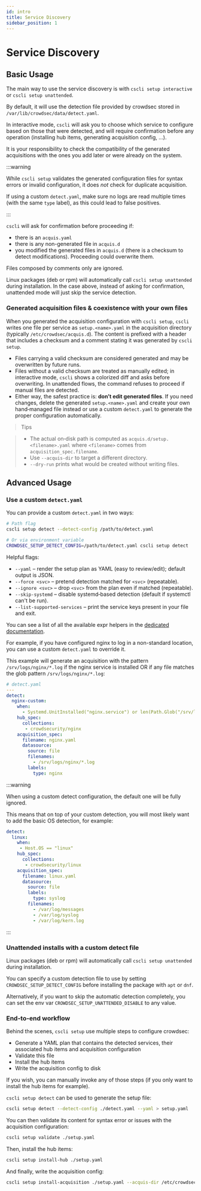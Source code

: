 ```yaml
---
id: intro
title: Service Discovery
sidebar_position: 1
---
```


# Service Discovery

## Basic Usage

The main way to use the service discovery is with `cscli setup interactive` or `cscli setup unattended`.

By default, it will use the detection file provided by crowdsec stored in `/var/lib/crowdsec/data/detect.yaml`.

In interactive mode, `cscli` will ask you to choose which service to configure based on those that were detected, and will require confirmation before any operation (installing hub items, generating acquisition config, ...).

It is your responsibility to check the compatibility of the generated acquisitions with the ones you add later or were already on the system.

:::warning

While `cscli setup` validates the generated configuration files for syntax errors or invalid configuration, it does *not* check for duplicate acquisition.

If using a custom `detect.yaml`, make sure no logs are read multiple times (with the same `type` label), as this could lead to false positives.

:::


`cscli` will ask for confirmation before proceeding if:

- there is an `acquis.yaml`
- there is any non-generated file in `acquis.d`
- you modified the generated files in `acquis.d` (there is a checksum to detect modifications). Proceeding could overwrite them.

Files composed by comments only are ignored.

Linux packages (deb or rpm) will automatically call `cscli setup unattended` during installation. In the case above, instead of asking for confirmation, unattended mode will just skip the service detection.


### Generated acquisition files & coexistence with your own files

When you generated the acquisition configuration with `cscli setup`, `cscli` writes one file per service as `setup.<name>.yaml` in the acquisition directory (typically `/etc/crowdsec/acquis.d`). The content is prefixed with a header that includes a checksum and a comment stating it was generated by `cscli setup`.

- Files carrying a valid checksum are considered generated and may be overwritten by future runs.
- Files without a valid checksum are treated as manually edited; in interactive mode, `cscli` shows a colorized diff and asks before overwriting. In unattended flows, the command refuses to proceed if manual files are detected.
- Either way, the safest practice is: **don’t edit generated files**. If you need changes, delete the generated `setup.<name>.yaml` and create your own hand‑managed file instead or use a custom `detect.yaml` to generate the proper configuration automatically.

> Tips

> - The actual on‑disk path is computed as `acquis.d/setup.<filename>.yaml` where `<filename>` comes from `acquisition_spec.filename`.
> - Use `--acquis-dir` to target a different directory.
> - `--dry-run` prints what would be created without writing files.


## Advanced Usage

### Use a custom `detect.yaml`

You can provide a custom `detect.yaml` in two ways:

```bash
# Path flag
cscli setup detect --detect-config /path/to/detect.yaml

# Or via environment variable
CROWDSEC_SETUP_DETECT_CONFIG=/path/to/detect.yaml cscli setup detect
```

Helpful flags:

- `--yaml` – render the setup plan as YAML (easy to review/edit); default output is JSON.
- `--force <svc>` – pretend detection matched for `<svc>` (repeatable).
- `--ignore <svc>` – drop `<svc>` from the plan even if matched (repeatable).
- `--skip-systemd` – disable systemd‐based detection (default if systemctl can't be run).
- `--list-supported-services` – print the service keys present in your file and exit.

You can see a list of all the available expr helpers in the [dedicated documentation](/log_processor/service-discovery-setup/expr.md).

For example, if you have configured nginx to log in a non-standard location, you can use a custom `detect.yaml` to override it.

This example will generate an acquisition with the pattern `/srv/logs/nginx/*.log` if the nginx service is installed OR if any file matches the glob pattern `/srv/logs/nginx/*.log`: 

```yaml
# detect.yaml
---
detect:
  nginx-custom:
    when:
      - Systemd.UnitInstalled("nginx.service") or len(Path.Glob("/srv/logs/nginx/*.log")) > 0
    hub_spec:
      collections:
       - crowdsecurity/nginx
    acquisition_spec:
      filename: nginx.yaml
      datasource:
        source: file
        filenames:
          - /srv/logs/nginx/*.log
        labels:
          type: nginx
```

:::warning

When using a custom detect configuration, the default one will be fully ignored.

This means that on top of your custom detection, you will most likely want to add the basic OS detection, for example:

```yaml
detect:
  linux:
    when:
     - Host.OS == "linux"
    hub_spec:
      collections:
       - crowdsecurity/linux
    acquisition_spec:
      filename: linux.yaml
      datasource:
        source: file
        labels:
          type: syslog
        filenames:
          - /var/log/messages
          - /var/log/syslog
          - /var/log/kern.log
```

:::

### Unattended installs with a custom detect file

Linux packages (deb or rpm) will automatically call `cscli setup unattended` during installation.

You can specify a custom detection file to use by setting `CROWDSEC_SETUP_DETECT_CONFIG` before installing the package with `apt` or `dnf`.

Alternatively, if you want to skip the automatic detection completely, you can set the env var `CROWDSEC_SETUP_UNATTENDED_DISABLE` to any value.

### End-to-end workflow

Behind the scenes, `cscli setup` use multiple steps to configure crowdsec:

- Generate a YAML plan that contains the detected services, their associated hub items and acquisition configuration
- Validate this file
- Install the hub items
- Write the acquisition config to disk

If you wish, you can manually invoke any of those steps (if you only want to install the hub items for example).

`cscli setup detect` can be used to generate the setup file:

```bash
cscli setup detect --detect-config ./detect.yaml --yaml > setup.yaml
```

You can then validate its content for syntax error or issues with the acquisition configuration:

```bash
cscli setup validate ./setup.yaml
```

Then, install the hub items:

```bash
cscli setup install-hub ./setup.yaml
```

And finally, write the acquisition config:

```bash
cscli setup install-acquisition ./setup.yaml --acquis-dir /etc/crowdsec/acquis.d
```

